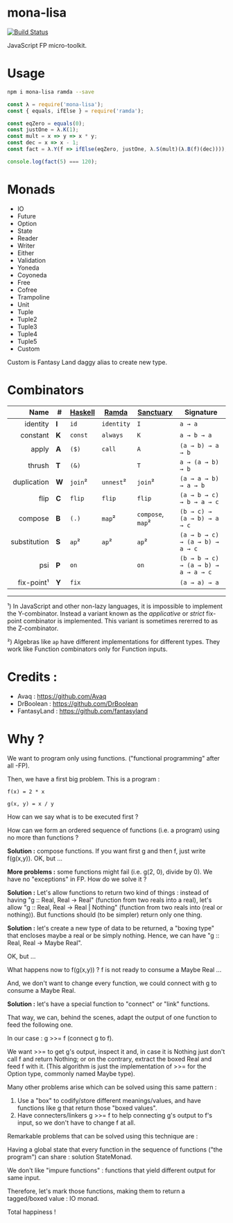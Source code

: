 # mona-lisa

[![Build Status](https://travis-ci.org/kMeillet/mona-lisa.svg?branch=master)](https://travis-ci.org/kMeillet/mona-lisa)

JavaScript FP micro-toolkit.

# Usage

```sh
npm i mona-lisa ramda --save
```

```js
const λ = require('mona-lisa');
const { equals, ifElse } = require('ramda');

const eqZero = equals(0);
const justOne = λ.K(1);
const mult = x => y => x * y;
const dec = x => x - 1;
const fact = λ.Y(f => ifElse(eqZero, justOne, λ.S(mult)(λ.B(f)(dec))));

console.log(fact(5) === 120);
```

# Monads

- IO
- Future
- Option
- State
- Reader
- Writer
- Either
- Validation
- Yoneda
- Coyoneda
- Free
- Cofree
- Trampoline
- Unit
- Tuple
- Tuple2
- Tuple3
- Tuple4
- Tuple5
- Custom

Custom is Fantasy Land daggy alias to create new type.

# Combinators

Name         | #     | [Haskell][] | [Ramda][]          | [Sanctuary][]          | Signature
------------:|-------|-------------|--------------------|------------------------|----------
identity     | **I** | `id`        | `identity`         | `I`                    | `a → a`
constant     | **K** | `const`     | `always`           | `K`                    | `a → b → a`
apply        | **A** | `($)`       | `call`             | `A`                    | `(a → b) → a → b`
thrush       | **T** | `(&)`       |                    | `T`                    | `a → (a → b) → b`
duplication  | **W** | `join`²     | `unnest`²          | `join`²                | `(a → a → b) → a → b`
flip         | **C** | `flip`      | `flip`             | `flip`                 | `(a → b → c) → b → a → c`
compose      | **B** | `(.)`       | `map`²             | `compose`, `map`²      | `(b → c) → (a → b) → a → c`
substitution | **S** | `ap`²       | `ap`²              | `ap`²                  | `(a → b → c) → (a → b) → a → c`
psi          | **P** | `on`        |                    | `on`                   | `(b → b → c) → (a → b) → a → a → c`
fix-point¹   | **Y** | `fix`       |                    |                        | `(a → a) → a`

-----

¹) In JavaScript and other non-lazy languages, it is impossible to implement the
  Y-combinator. Instead a variant known as the *applicative* or *strict*
  fix-point combinator is implemented. This variant is sometimes rererred to as
  the Z-combinator.

²) Algebras like `ap` have different implementations for different types.
  They work like Function combinators only for Function inputs.

[Haskell]: https://www.haskell.org/
[Ramda]: http://ramdajs.com/
[Sanctuary]: http://sanctuary.js.org/#combinator

# Credits :

- Avaq : https://github.com/Avaq
- DrBoolean : https://github.com/DrBoolean
- FantasyLand : https://github.com/fantasyland

# Why ?

We want to program only using functions. ("functional programming" after all -FP).

Then, we have a first big problem. This is a program :

```
f(x) = 2 * x

g(x, y) = x / y
```

How can we say what is to be executed first ?

How can we form an ordered sequence of functions (i.e. a program) using no more than functions ?

**Solution :** compose functions. If you want first g and then f, just write f(g(x,y)). OK, but ...

**More problems :** some functions might fail (i.e. g(2, 0), divide by 0). We have no "exceptions" in FP. How do we solve it ?

**Solution :** Let's allow functions to return two kind of things : instead of having "g :: Real, Real -> Real" (function from two reals into a real), let's allow "g :: Real, Real -> Real | Nothing" (function from two reals into (real or nothing)). But functions should (to be simpler) return only one thing.

**Solution :** let's create a new type of data to be returned, a "boxing type" that encloses maybe a real or be simply nothing. Hence, we can have "g :: Real, Real -> Maybe Real".

OK, but ...

What happens now to f(g(x,y)) ? f is not ready to consume a Maybe Real ...

And, we don't want to change every function, we could connect with g to consume a Maybe Real.

**Solution :** let's have a special function to "connect" or "link" functions.

That way, we can, behind the scenes, adapt the output of one function to feed the following one.

In our case : g >>= f (connect g to f).

We want >>= to get g's output, inspect it and, in case it is Nothing just don't call f and return Nothing; or on the contrary, extract the boxed Real and feed f with it. (This algorithm is just the implementation of >>= for the Option type, commonly named Maybe type).

Many other problems arise which can be solved using this same pattern :
 
1. Use a "box" to codify/store different meanings/values, and have functions like g that return those "boxed values".
2. Have connecters/linkers g >>= f to help connecting g's output to f's input, so we don't have to change f at all.

Remarkable problems that can be solved using this technique are :

Having a global state that every function in the sequence of functions ("the program") can share : solution StateMonad.

We don't like "impure functions" : functions that yield different output for same input.

Therefore, let's mark those functions, making them to return a tagged/boxed value : IO monad.

Total happiness !
